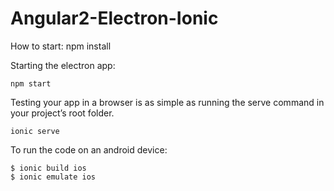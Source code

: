 # Angular2-Electron-Ionic


How to start:
npm install


Starting the electron app:
```
npm start

```

Testing your app in a browser is as simple as running the serve command in your project’s root folder.

```
ionic serve

```
To run the code on an android device:
```
$ ionic build ios
$ ionic emulate ios
```

